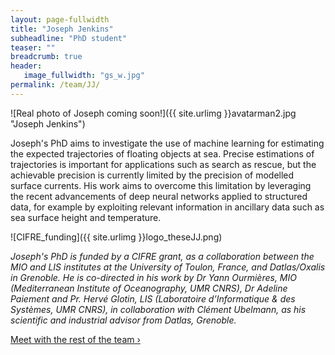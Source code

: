 ```yaml
---
layout: page-fullwidth
title: "Joseph Jenkins"
subheadline: "PhD student"
teaser: ""
breadcrumb: true
header:
   image_fullwidth: "gs_w.jpg"
permalink: /team/JJ/
---
```


![Real photo of Joseph coming soon!]({{ site.urlimg }}avatarman2.jpg "Joseph Jenkins")

Joseph's PhD aims to investigate the use of machine learning for estimating the expected trajectories of floating objects at sea. Precise estimations of trajectories is important for applications such as search as rescue, but the achievable precision is currently limited by the precision of modelled surface currents. His work aims to overcome this limitation by leveraging the recent advancements of deep neural networks applied to structured data, for example by exploiting relevant information in ancillary data such as sea surface height and temperature.

![CIFRE_funding]({{ site.urlimg }}logo_theseJJ.png)

_Joseph's PhD is funded by a CIFRE grant, as a collaboration between the MIO and LIS institutes at the University of Toulon, France, and Datlas/Oxalis in Grenoble.
He is co-directed in his work by Dr Yann Ourmières, MIO (Mediterranean Institute of Oceanography, UMR CNRS), Dr Adeline Paiement and Pr. Hervé Glotin, LIS (Laboratoire d’Informatique & des Systèmes,  UMR CNRS), in collaboration with Clément Ubelmann, as his scientific and industrial advisor from Datlas, Grenoble._

<a class="radius button small" href="{{ site.url }}{{ site.baseurl }}/team/">Meet with the rest of the team ›</a>


